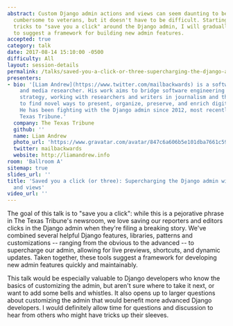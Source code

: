```yaml
---
abstract: Custom Django admin actions and views can seem daunting to beginners and
  cumbersome to veterans, but it doesn't have to be difficult. Starting with some
  tricks to "save you a click" around the Django admin, I will gradually combine them
  to suggest a framework for building new admin features.
accepted: true
category: talk
date: 2017-08-14 15:10:00 -0500
difficulty: All
layout: session-details
permalink: /talks/saved-you-a-click-or-three-supercharging-the-django-admin-with-actions-and-views/
presenters:
- bio: '[Liam Andrew](https://www.twitter.com/mailbackwards) is a software developer
    and media researcher. His work aims to bridge software engineering and content
    strategy, working with researchers and writers in journalism and the humanities
    to find novel ways to present, organize, preserve, and enrich digital stories.
    He has been fighting with the Django admin since 2012, most recently with The
    Texas Tribune.'
  company: The Texas Tribune
  github: ''
  name: Liam Andrew
  photo_url: 'https://www.gravatar.com/avatar/847c6a606b5e101dba7661c5972534b3?s=400'
  twitter: mailbackwards
  website: http://liamandrew.info
room: 'Ballroom A'
sitemap: true
slides_url: ''
title: 'Saved you a click (or three): Supercharging the Django admin with actions
  and views'
video_url: ''
---
```


The goal of this talk is to "save you a click": while this is a pejorative phrase in The Texas Tribune's newsroom, we love saving our reporters and editors clicks in the Django admin when they're filing a breaking story. We've combined several helpful Django features, libraries, patterns and customizations -- ranging from the obvious to the advanced -- to supercharge our admin, allowing for live previews, shortcuts, and dynamic updates. Taken together, these tools suggest a framework for developing new admin features quickly and maintainably.

This talk would be especially valuable to Django developers who know the basics of customizing the admin, but aren't sure where to take it next, or want to add some bells and whistles. It also opens up to larger questions about customizing the admin that would benefit more advanced Django developers. I would definitely allow time for questions and discussion to hear from others who might have tricks up their sleeves.
